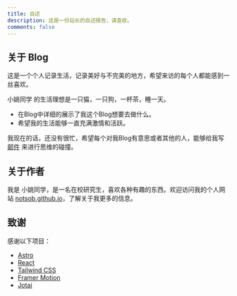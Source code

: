 ```yaml
---
title: 自述
description: 这是一份站长的自述报告，请查收。
comments: false
---
```


## 关于 Blog

这是一个个人记录生活，记录美好与不完美的地方，希望来访的每个人都能感到一丝喜欢。

小姚同学 的生活理想是一只猫，一只狗，一杯茶，睡一天。

- 在Blog中详细的展示了我这个Blog想要去做什么。
- 希望我的生活能够一直充满激情和活跃。

我现在的话，还没有很忙，希望每个对我Blog有意思或者其他的人，能够给我写 [邮件](mailto:1005858228@qq.com) 来进行思维的碰撞。

## 关于作者

我是 小姚同学，是一名在校研究生，喜欢各种有趣的东西。欢迎访问我的个人网站 [notsob.github.io](https://notsob.github.io)，了解关于我更多的信息。

## 致谢

感谢以下项目：

- [Astro](https://astro.build/)
- [React](https://reactjs.org/)
- [Tailwind CSS](https://tailwindcss.com/)
- [Framer Motion](https://www.framer.com/motion/)
- [Jotai](https://jotai.org/)
